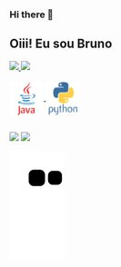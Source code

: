 ### Hi there 👋

<!--
**brnsjc/brnsjc** is a ✨ _special_ ✨ repository because its `README.md` (this file) appears on your GitHub profile.

Here are some ideas to get you started:

- 🔭 I’m currently working on ...
- 🌱 I’m currently learning ...
- 👯 I’m looking to collaborate on ...
- 🤔 I’m looking for help with ...
- 💬 Ask me about ...
- 📫 How to reach me: ...
- 😄 Pronouns: ...
- ⚡ Fun fact: ...
-->
## Oiii! Eu sou Bruno
 <div>
  <a href="https://github.com/brnsjc">
  <img height="180em" src="https://github-readme-stats.vercel.app/api?username=brnsjc&show_icons=true&theme=dracula&include_all_commits=true&count_private=true"/>
  <img height="180em" src="https://github-readme-stats.vercel.app/api/top-langs/?username=brnsjc&layout=compact&langs_count=7&theme=dracula"/>
</div>
<div style="display: inline_block"><br>
  <img align="center" alt="bruno-java" height="60" width="60" src="https://raw.githubusercontent.com/devicons/devicon/master/icons/java/java-original-wordmark.svg">
   <img align="center" alt="bruno-python" height="60" width="60" src="https://raw.githubusercontent.com/devicons/devicon/master/icons/python/python-original-wordmark.svg">
  
</div>
  
  ##
 
<div> 
 <a href = "mailto:bruno.moreira.sp@hotmail.com"><img src="https://img.shields.io/badge/-Gmail-%23333?style=for-the-badge&logo=gmail&logoColor=white" target="_blank"></a>
  <a href="https://www.linkedin.com/in/bruno-moreira-507ab4122/" target="_blank"><img src="https://img.shields.io/badge/-LinkedIn-%230077B5?style=for-the-badge&logo=linkedin&logoColor=white" target="_blank"></a> 
 
  ![Snake animation](https://github.com/rafaballerini/rafaballerini/blob/output/github-contribution-grid-snake.svg)
 
</div>


